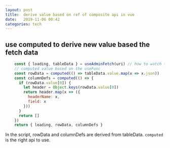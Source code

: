 ```yaml
---
layout: post
title:  derive value based on ref of composite api in vue 
date:   2019-11-06 00:42 
categories: tech 
---
```


## use computed to derive new value based the fetch data


```javascript
    const { loading, tableData } = useAdminFetch(uri) // how to watch the fetch value
    // computed value based on the useFunc
    const rowData = computed(() => tableData.value.map(x => x.json))
    const columnDefs = computed(() => {
      if (rowData.value[0]) {
        let header = Object.keys(rowData.value[0])
        return header.map(x => ({
          headerName: x,
          field: x
        }))
      }
      return []
    })
    return { loading, rowData, columnDefs }
```

In the script, rowData and columnDefs are derived from tableData. `computed` is the right api to use.
